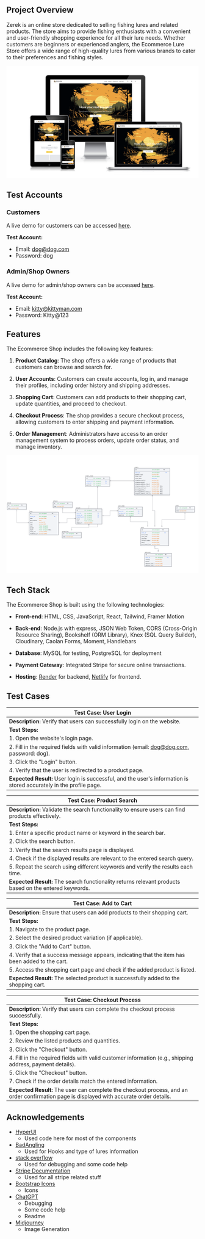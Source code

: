 ## Project Overview

Zerek is an online store dedicated to selling fishing lures and related products. The store aims to provide fishing enthusiasts with a convenient and user-friendly shopping experience for all their lure needs. Whether customers are beginners or experienced anglers, the Ecommerce Lure Store offers a wide range of high-quality lures from various brands to cater to their preferences and fishing styles.

![Zerek's Home Page](mockup.png)

## Test Accounts

### Customers

A live demo for customers can be accessed [here](https://animated-bombolone-f50579.netlify.app/).

**Test Account:**

- Email: dog@dog.com
- Password: dog

### Admin/Shop Owners

A live demo for admin/shop owners can be accessed [here](https://tgc-project3-express.onrender.com/).

**Test Account:**

- Email: kitty@kittyman.com
- Password: Kitty@123

## Features

The Ecommerce Shop includes the following key features:

1. **Product Catalog**: The shop offers a wide range of products that customers can browse and search for.

2. **User Accounts**: Customers can create accounts, log in, and manage their profiles, including order history and shipping addresses.

3. **Shopping Cart**: Customers can add products to their shopping cart, update quantities, and proceed to checkout.

4. **Checkout Process**: The shop provides a secure checkout process, allowing customers to enter shipping and payment information.

5. **Order Management**: Administrators have access to an order management system to process orders, update order status, and manage inventory.

![SQL Database](sqldb.png)

## Tech Stack

The Ecommerce Shop is built using the following technologies:

- **Front-end**: HTML, CSS, JavaScript, React, Tailwind, Framer Motion

- **Back-end**: Node.js with express, JSON Web Token, CORS (Cross-Origin Resource Sharing), Bookshelf (ORM Library), Knex (SQL Query Builder), Cloudinary, Caolan Forms, Moment, Handlebars

- **Database**: MySQL for testing, PostgreSQL for deployment

- **Payment Gateway**: Integrated Stripe for secure online transactions.

- **Hosting**: [Render](www.render.com) for backend, [Netlify](www.netlify.com) for frontend.

## Test Cases

| Test Case: User Login                                                                                               |
| ------------------------------------------------------------------------------------------------------------------- |
| **Description:** Verify that users can successfully login on the website.                                           |
| **Test Steps:**                                                                                                     |
| 1. Open the website's login page.                                                                                   |
| 2. Fill in the required fields with valid information (email: dog@dog.com, password: dog).                          |
| 3. Click the "Login" button.                                                                                        |
| 4. Verify that the user is redirected to a product page.                                                            |
| **Expected Result:** User login is successful, and the user's information is stored accurately in the profile page. |

| Test Case: Product Search                                                                              |
| ------------------------------------------------------------------------------------------------------ |
| **Description:** Validate the search functionality to ensure users can find products effectively.      |
| **Test Steps:**                                                                                        |
| 1. Enter a specific product name or keyword in the search bar.                                         |
| 2. Click the search button.                                                                            |
| 3. Verify that the search results page is displayed.                                                   |
| 4. Check if the displayed results are relevant to the entered search query.                            |
| 5. Repeat the search using different keywords and verify the results each time.                        |
| **Expected Result:** The search functionality returns relevant products based on the entered keywords. |

| Test Case: Add to Cart                                                                         |
| ---------------------------------------------------------------------------------------------- |
| **Description:** Ensure that users can add products to their shopping cart.                    |
| **Test Steps:**                                                                                |
| 1. Navigate to the product page.                                                               |
| 2. Select the desired product variation (if applicable).                                       |
| 3. Click the "Add to Cart" button.                                                             |
| 4. Verify that a success message appears, indicating that the item has been added to the cart. |
| 5. Access the shopping cart page and check if the added product is listed.                     |
| **Expected Result:** The selected product is successfully added to the shopping cart.          |

| Test Case: Checkout Process                                                                                                               |
| ----------------------------------------------------------------------------------------------------------------------------------------- |
| **Description:** Verify that users can complete the checkout process successfully.                                                        |
| **Test Steps:**                                                                                                                           |
| 1. Open the shopping cart page.                                                                                                           |
| 2. Review the listed products and quantities.                                                                                             |
| 3. Click the "Checkout" button.                                                                                                           |
| 4. Fill in the required fields with valid customer information (e.g., shipping address, payment details).                                 |
| 5. Click the "Checkout" button.                                                                                                           |
| 7. Check if the order details match the entered information.                                                                              |
| **Expected Result:** The user can complete the checkout process, and an order confirmation page is displayed with accurate order details. |

## Acknowledgements

- [HyperUI](https://www.hyperui.dev/)
  - Used code here for most of the components
- [BadAngling](https://badangling.com/tackle-advice/a-guide-to-fishing-hook-sizes-and-types/)
  - Used for Hooks and type of lures information
- [stack overflow](https://stackoverflow.com/questions/72550231/incorrect-date-value-2022-06-11t000000-000z-for-column-date-at-row-1)
  - Used for debugging and some code help
- [Stripe Documentation](https://stripe.com/docs/libraries/stripejs-esmodule)
  - Used for all stripe related stuff
- [Bootstrap Icons](https://icons.getbootstrap.com/)
  - Icons
- [ChatGPT](https://chat.openai.com/)
  - Debugging
  - Some code help
  - Readme
- [Midjourney](https://www.midjourney.com/home/?callbackUrl=%2Fapp%2F)
  - Image Generation

